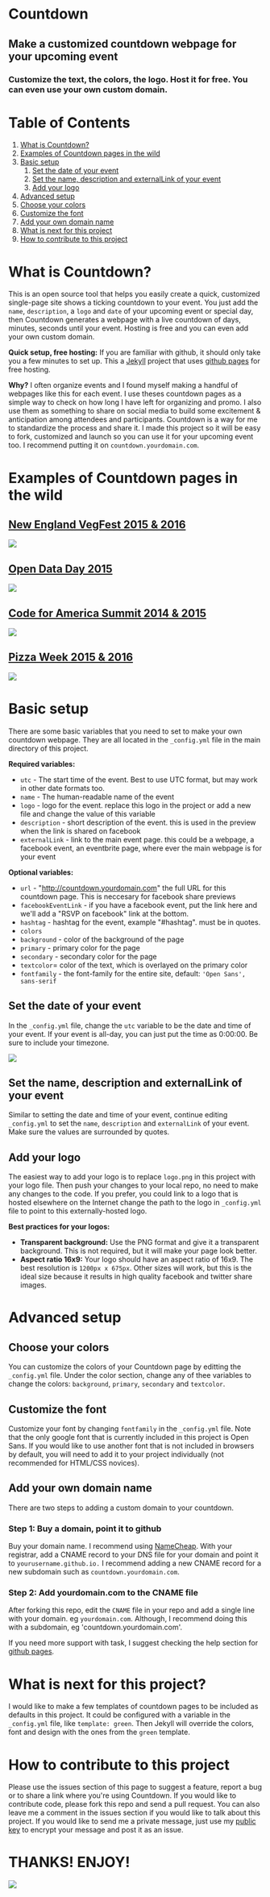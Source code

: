# Countdown

## Make a customized countdown webpage for your upcoming event

### Customize the text, the colors, the logo. Host it for free. You can even use your own custom domain.

# Table of Contents

1. [What is Countdown?](#what-is-countdown)
1. [Examples of Countdown pages in the wild](#examples-of-countdown-pages-in-the-wild)
1. [Basic setup](#basic-setup)
   1. [Set the date of your event](#set-the-date-of-your-event)
   1. [Set the name, description and externalLink of your event](##set-the-name-description-and-externallink-of-your-event)
   1. [Add your logo](#add-your-logo)
1. [Advanced setup](#advanced-setup)
  1. [Choose your colors](#choose-your-colors)
  1. [Customize the font](#customize-the-font)
  1. [Add your own domain name](#add-your-own-domain-name)
1. [What is next for this project](#what-is-next-for-this-project)
1. [How to contribute to this project](#how-to-contribute-to-this-project)


# What is Countdown?

This is an open source tool that helps you easily create a quick, customized single-page site shows a ticking countdown to your event. You just add the `name`, `description`, a `logo` and `date` of your upcoming event or special day, then Countdown generates a webpage with a live countdown of days, minutes, seconds until your event. Hosting is free and you can even add your own custom domain.

**Quick setup, free hosting:** If you are familiar with github, it should only take you a few minutes to set up. This a [Jekyll](https://jekyllrb.com) project that uses [github pages](https://pages.github.com/) for free hosting.

**Why?** I often organize events and I found myself making a handful of webpages like this for each event. I use theses countdown pages as a simple way to check on how long I have left for organizing and promo. I also use them as something to share on social media to build some excitement & anticipation among attendees and participants. Countdown is a way for me to standardize the process and share it. I made this project so it will be easy to fork, customized and launch so you can use it for your upcoming event too. I recommend putting it on `countdown.yourdomain.com`.

# Examples of Countdown pages in the wild

## [New England VegFest 2015 & 2016](http://countdown.newenglandvegfest.com)

![](assets/img/2016-new-england-vegfest-preview.png)

## [Open Data Day 2015](http://de.opendataday.org/countdown/)

![](assets/img/2015-open-data-day.png)

## [Code for America Summit 2014 & 2015](https://github.com/drewrwilson/Countdown-to-the-Summit)

![](assets/img/2014-code-for-america-summit-countdown.png)

## [Pizza Week 2015 & 2016](https://pizzaweek.net)

![](assets/img/2016-pizza-week-preview.png)

# Basic setup

There are some basic variables that you need to set to make your own countdown webpage. They are all located in the `_config.yml` file in the main directory of this project.

**Required variables:**

 * `utc` - The start time of the event. Best to use UTC format, but may work in other date formats too.
 * `name` - The human-readable name of the event
 * `logo` - logo for the event. replace this logo in the project or add a new file and change the value of this variable
 * `description` - short description of the event. this is used in the preview when the link is shared on facebook
 * `externalLink` - link to the main event page. this could be a webpage, a facebook event, an eventbrite page, where ever the main webpage is for your event

**Optional variables:**
 * `url` - "http://countdown.yourdomain.com" the full URL for this countdown page. This is neccesary for facebook share previews
 * `facebookEventLink` - if you have a facebook event, put the link here and we'll add a "RSVP on facebook" link at the bottom.
 * `hashtag` - hashtag for the event, example "#hashtag". must be in quotes.
 * `colors`
  * `background` - color of the background of the page
  * `primary` - primary color for the page
  * `secondary` - secondary color for the page
  * `textcolor`=  color of the text, which is overlayed on the primary color
 * `fontfamily` - the font-family for the entire site, default: `'Open Sans', sans-serif`

## Set the date of your event

In the `_config.yml` file, change the `utc` variable to be the date and time of your event. If your event is all-day, you can just put the time as 0:00:00. Be sure to include your timezone.

![](assets/img/set-the-time-of-your-event.png)

## Set the name, description and externalLink of your event

Similar to setting the date and time of your event, continue editing `_config.yml` to set the `name`, `description` and `externalLink` of your event. Make sure the values are surrounded by quotes.

## Add your logo

The easiest way to add your logo is to replace `logo.png` in this project with your logo file. Then push your changes to your local repo, no need to make any changes to the code. If you prefer, you could link to a logo that is hosted elsewhere on the Internet change the path to the logo in `_config.yml` file to point to this externally-hosted logo.

**Best practices for your logos:**
 * **Transparent background:** Use the PNG format and give it a transparent background. This is not required, but it will make your page look better.
 * **Aspect ratio 16x9:** Your logo should have an aspect ratio of 16x9. The best resolution is `1200px x 675px`. Other sizes will work, but this is the ideal size because it results in high quality facebook and twitter share images.

# Advanced setup

## Choose your colors

You can customize the colors of your Countdown page by editting the `_config.yml` file. Under the color section, change any of thee variables to change the colors: `background`, `primary`, `secondary` and `textcolor`.

## Customize the font

Customize your font by changing `fontfamily` in the `_config.yml` file. Note that the only google font that is currently included in this project is Open Sans. If you would like to use another font that is not included in browsers by default, you will need to add it to your project individually (not recommended for HTML/CSS novices).

## Add your own domain name

There are two steps to adding a custom domain to your countdown.

### Step 1: Buy a domain, point it to github

Buy your domain name. I recommend using [NameCheap](https://www.namecheap.com/). With your registrar, add a CNAME record to your DNS file for your domain and point it to `yourusername.github.io.` I recommend adding a new CNAME record for a new subdomain such as `countdown.yourdomain.com`.

### Step 2: Add yourdomain.com to the CNAME file
After forking this repo, edit the `CNAME` file in your repo and add a single line with your domain. eg `yourdomain.com`. Although, I recommend doing this with a subdomain, eg 'countdown.yourdomain.com'.

If you need more support with task, I suggest checking the help section for [github pages](https://pages.github.com).

# What is next for this project?

I would like to make a few templates of countdown pages to be included as defaults in this project. It could be configured with a variable in the `_config.yml` file, like `template: green`. Then Jekyll will override the colors, font and design with the ones from the `green` template.

# How to contribute to this project

Please use the issues section of this page to suggest a feature, report a bug or to share a link where you're using Countdown. If you would like to contribute code, please fork this repo and send a pull request. You can also leave me a comment in the issues section if you would like to talk about this project. If you would like to send me a private message, just use my [public key](https://drewrwilson.com/drewrwilson_public_key.asc) to encrypt your message and post it as an issue.

# THANKS! ENJOY!

![](assets/img/beyonce-countdown-02.gif)
